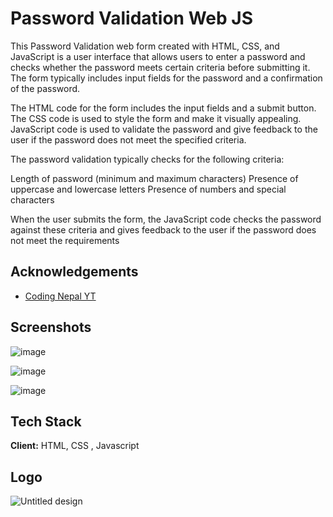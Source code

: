 
# Password Validation Web JS

This Password Validation web form created with HTML, CSS, and JavaScript is a user interface that allows users to enter a password and checks whether the password meets certain criteria before submitting it. The form typically includes input fields for the password and a confirmation of the password.

The HTML code for the form includes the input fields and a submit button. The CSS code is used to style the form and make it visually appealing. JavaScript code is used to validate the password and give feedback to the user if the password does not meet the specified criteria.

The password validation typically checks for the following criteria:

Length of password (minimum and maximum characters)
Presence of uppercase and lowercase letters
Presence of numbers and special characters

When the user submits the form, the JavaScript code checks the password against these criteria and gives feedback to the user if the password does not meet the requirements


## Acknowledgements

 - [Coding Nepal YT](https://www.youtube.com/watch?v=UHAuPmPtwuQ)



## Screenshots

![image](https://user-images.githubusercontent.com/107539107/231828700-499b2931-0c63-4d10-88e8-f8a6ee331411.png)

![image](https://user-images.githubusercontent.com/107539107/231829014-0c0feb5d-926d-428b-ba86-a56c118436cb.png)

![image](https://user-images.githubusercontent.com/107539107/231829157-eae10d44-7a87-411b-a921-ff49d1b0ab6a.png)



## Tech Stack

**Client:** HTML, CSS , Javascript


## Logo 
![Untitled design](https://user-images.githubusercontent.com/107539107/231829445-55037544-5233-40b1-8ca8-46c2b3d2d697.png)


